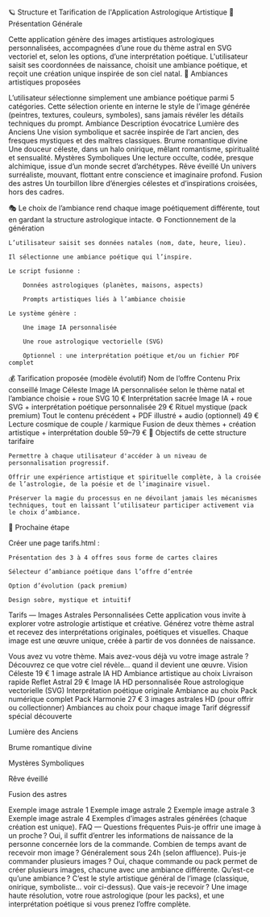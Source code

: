 🪐 Structure et Tarification de l'Application Astrologique Artistique
🌟 Présentation Générale

Cette application génère des images artistiques astrologiques personnalisées, accompagnées d’une roue du thème astral en SVG vectoriel et, selon les options, d’une interprétation poétique.
L'utilisateur saisit ses coordonnées de naissance, choisit une ambiance poétique, et reçoit une création unique inspirée de son ciel natal.
🎨 Ambiances artistiques proposées

L’utilisateur sélectionne simplement une ambiance poétique parmi 5 catégories.
Cette sélection oriente en interne le style de l’image générée (peintres, textures, couleurs, symboles), sans jamais révéler les détails techniques du prompt.
Ambiance	Description évocatrice
Lumière des Anciens	Une vision symbolique et sacrée inspirée de l’art ancien, des fresques mystiques et des maîtres classiques.
Brume romantique divine	Une douceur céleste, dans un halo onirique, mêlant romantisme, spiritualité et sensualité.
Mystères Symboliques	Une lecture occulte, codée, presque alchimique, issue d’un monde secret d’archétypes.
Rêve éveillé	Un univers surréaliste, mouvant, flottant entre conscience et imaginaire profond.
Fusion des astres	Un tourbillon libre d’énergies célestes et d’inspirations croisées, hors des cadres.

🎭 Le choix de l’ambiance rend chaque image poétiquement différente, tout en gardant la structure astrologique intacte.
⚙️ Fonctionnement de la génération

    L’utilisateur saisit ses données natales (nom, date, heure, lieu).

    Il sélectionne une ambiance poétique qui l’inspire.

    Le script fusionne :

        Données astrologiques (planètes, maisons, aspects)

        Prompts artistiques liés à l’ambiance choisie

    Le système génère :

        Une image IA personnalisée

        Une roue astrologique vectorielle (SVG)

        Optionnel : une interprétation poétique et/ou un fichier PDF complet

💰 Tarification proposée (modèle évolutif)
Nom de l’offre	Contenu	Prix conseillé
Image Céleste	Image IA personnalisée selon le thème natal et l’ambiance choisie + roue SVG	10 €
Interprétation sacrée	Image IA + roue SVG + interprétation poétique personnalisée	29 €
Rituel mystique (pack premium)	Tout le contenu précédent + PDF illustré + audio (optionnel)	49 €
Lecture cosmique de couple / karmique	Fusion de deux thèmes + création artistique + interprétation double	59–79 €
🎁 Objectifs de cette structure tarifaire

    Permettre à chaque utilisateur d'accéder à un niveau de personnalisation progressif.

    Offrir une expérience artistique et spirituelle complète, à la croisée de l’astrologie, de la poésie et de l’imaginaire visuel.

    Préserver la magie du processus en ne dévoilant jamais les mécanismes techniques, tout en laissant l’utilisateur participer activement via le choix d’ambiance.

🧱 Prochaine étape

Créer une page tarifs.html :

    Présentation des 3 à 4 offres sous forme de cartes claires

    Sélecteur d’ambiance poétique dans l’offre d’entrée

    Option d’évolution (pack premium)

    Design sobre, mystique et intuitif


Tarifs — Images Astrales Personnalisées
Cette application vous invite à explorer votre astrologie artistique et créative.
Générez votre thème astral et recevez des interprétations originales, poétiques et visuelles.
Chaque image est une œuvre unique, créée à partir de vos données de naissance.

Vous avez vu votre thème.
Mais avez-vous déjà vu votre image astrale ?
Découvrez ce que votre ciel révèle… quand il devient une œuvre.
Vision Céleste
19 €
1 image astrale IA HD
Ambiance artistique au choix
Livraison rapide
Reflet Astral
29 €
Image IA HD personnalisée
Roue astrologique vectorielle (SVG)
Interprétation poétique originale
Ambiance au choix
Pack numérique complet
Pack Harmonie
27 €
3 images astrales HD (pour offrir ou collectionner)
Ambiances au choix pour chaque image
Tarif dégressif spécial découverte

Lumière des Anciens

Brume romantique divine

Mystères Symboliques

Rêve éveillé

Fusion des astres

Exemple image astrale 1 Exemple image astrale 2 Exemple image astrale 3 Exemple image astrale 4
Exemples d’images astrales générées (chaque création est unique).
FAQ — Questions fréquentes
Puis-je offrir une image à un proche ? Oui, il suffit d’entrer les informations de naissance de la personne concernée lors de la commande.
Combien de temps avant de recevoir mon image ? Généralement sous 24h (selon affluence).
Puis-je commander plusieurs images ? Oui, chaque commande ou pack permet de créer plusieurs images, chacune avec une ambiance différente.
Qu’est-ce qu’une ambiance ? C’est le style artistique général de l’image (classique, onirique, symboliste… voir ci-dessus).
Que vais-je recevoir ? Une image haute résolution, votre roue astrologique (pour les packs), et une interprétation poétique si vous prenez l’offre complète.
    